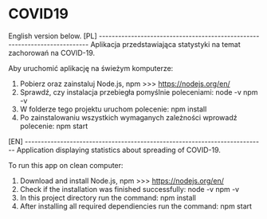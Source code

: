 # COVID19
English version below.
[PL] ---------------------------------------------------------------------------
Aplikacja przedstawiająca statystyki na temat zachorowań na COVID-19.

Aby uruchomić aplikację na świeżym komputerze:
1. Pobierz oraz zainstaluj Node.js, npm >>> https://nodejs.org/en/
2. Sprawdź, czy instalacja przebiegła pomyślnie poleceniami:
    node -v
    npm -v
3. W folderze tego projektu uruchom polecenie:
    npm install
4. Po zainstalowaniu wszystkich wymaganych zależności wprowadź polecenie:
    npm start

[EN] ---------------------------------------------------------------------------
Application displaying statistics about spreading of COVID-19.

To run this app on clean computer:
1. Download and install Node.js, npm >>> https://nodejs.org/en/
2. Check if the installation was finished successfully:
    node -v
    npm -v
3. In this project directory run the command:
    npm install
4. After installing all required dependiencies run the command:
    npm start